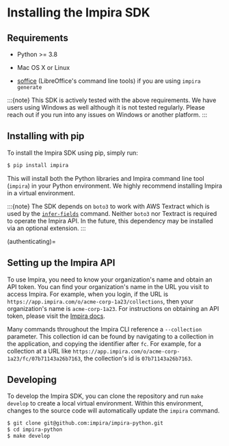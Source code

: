 # Installing the Impira SDK

## Requirements

* Python >= 3.8
* Mac OS X or Linux

* [soffice](https://www.systutorials.com/docs/linux/man/1-soffice/) (LibreOffice's command line tools) if you are using `impira generate`

:::{note}
This SDK is actively tested with the above requirements. We have users using Windows as well although it is not tested regularly.
Please reach out if you run into any issues on Windows or another platform.
:::

## Installing with pip

To install the Impira SDK using pip, simply run:

```bash
$ pip install impira
```

This will install both the Python libraries and Impira command line tool (`impira`) in your Python environment. We highly recommend
installing Impira in a virtual environment.

:::{note}
The SDK depends on `boto3` to work with AWS Textract which is used by the [`infer-fields`](commands/infer-fields) command. Neither `boto3` nor
Textract is required to operate the Impira API. In the future, this dependency may be installed via an optional extension.
:::

(authenticating)=
## Setting up the Impira API

To use Impira, you need to know your organization's name and obtain an API token. You can find your organization's
name in the URL you visit to access Impira. For example, when you login, if the URL is 
`https://app.impira.com/o/acme-corp-1a23/collections`, then your organization's name is `acme-corp-1a23`.
For instructions on obtaining an API token, please visit the 
[Impira docs](https://www.impira.com/documentation/impira-read-api#toc-creating-an-api-token).

Many commands throughout the Impira CLI reference a `--collection` parameter. This collection id can be found by navigating to a 
collection in the application, and copying the identifier after `fc`. For example, for a collection at a 
URL like `https://app.impira.com/o/acme-corp-1a23/fc/07b71143a26b7163`, the collection's id is `07b71143a26b7163`.

## Developing

To develop the Impira SDK, you can clone the repository and run `make develop` to create a local virtual environment. Within this environment, changes to the source code will automatically update the `impira` command.

```bash
$ git clone git@github.com:impira/impira-python.git
$ cd impira-python
$ make develop
```
